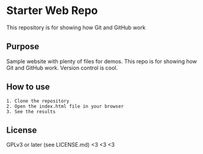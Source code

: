 # Starter Web Repo

This repository is for showing how Git and GitHub work

## Purpose

Sample website with plenty of files for demos.
This repo is for showing how Git and GitHub work.
Version control is cool.

## How to use

    1. Clone the repository
    2. Open the index.html file in your browser
    3. See the results

## License
GPLv3 or later (see LICENSE.md) <3 <3 <3